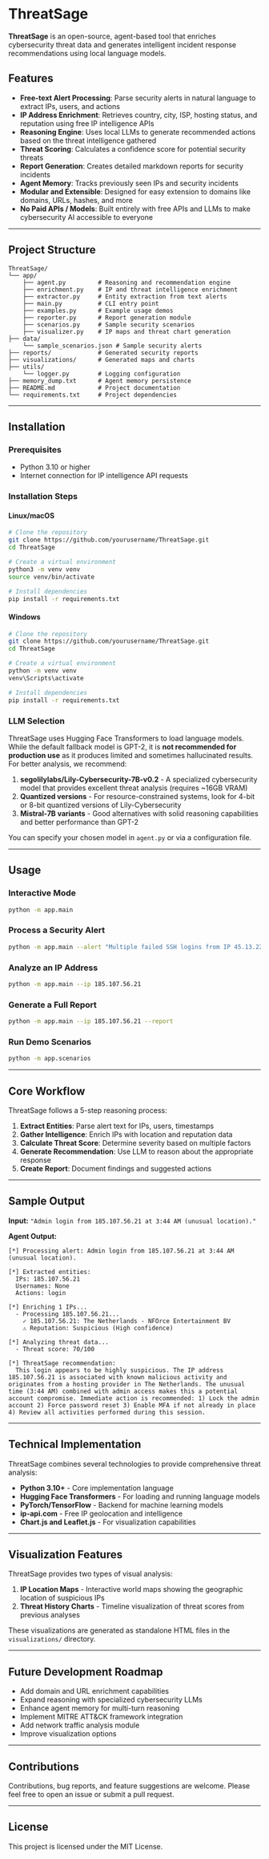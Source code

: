# ThreatSage

**ThreatSage** is an open-source, agent-based tool that enriches cybersecurity threat data and generates intelligent incident response recommendations using local language models.

## Features

- **Free-text Alert Processing**: Parse security alerts in natural language to extract IPs, users, and actions
- **IP Address Enrichment**: Retrieves country, city, ISP, hosting status, and reputation using free IP intelligence APIs
- **Reasoning Engine**: Uses local LLMs to generate recommended actions based on the threat intelligence gathered
- **Threat Scoring**: Calculates a confidence score for potential security threats
- **Report Generation**: Creates detailed markdown reports for security incidents
- **Agent Memory**: Tracks previously seen IPs and security incidents
- **Modular and Extensible**: Designed for easy extension to domains like domains, URLs, hashes, and more
- **No Paid APIs / Models**: Built entirely with free APIs and LLMs to make cybersecurity AI accessible to everyone

---

## Project Structure

```
ThreatSage/
└── app/
    ├── agent.py         # Reasoning and recommendation engine
    ├── enrichment.py    # IP and threat intelligence enrichment
    ├── extractor.py     # Entity extraction from text alerts
    ├── main.py          # CLI entry point
    ├── examples.py      # Example usage demos
    ├── reporter.py      # Report generation module
    ├── scenarios.py     # Sample security scenarios
    ├── visualizer.py    # IP maps and threat chart generation
├── data/
    └── sample_scenarios.json # Sample security alerts
├── reports/             # Generated security reports
├── visualizations/      # Generated maps and charts
├── utils/
    └── logger.py        # Logging configuration
├── memory_dump.txt      # Agent memory persistence
├── README.md            # Project documentation
└── requirements.txt     # Project dependencies
```

---

## Installation

### Prerequisites

- Python 3.10 or higher
- Internet connection for IP intelligence API requests

### Installation Steps

#### Linux/macOS

```bash
# Clone the repository
git clone https://github.com/yourusername/ThreatSage.git
cd ThreatSage

# Create a virtual environment
python3 -m venv venv
source venv/bin/activate

# Install dependencies
pip install -r requirements.txt
```

#### Windows

```bash
# Clone the repository
git clone https://github.com/yourusername/ThreatSage.git
cd ThreatSage

# Create a virtual environment
python -m venv venv
venv\Scripts\activate

# Install dependencies
pip install -r requirements.txt
```

### LLM Selection

ThreatSage uses Hugging Face Transformers to load language models. While the default fallback model is GPT-2, it is **not recommended for production use** as it produces limited and sometimes hallucinated results. For better analysis, we recommend:

1. **segolilylabs/Lily-Cybersecurity-7B-v0.2** - A specialized cybersecurity model that provides excellent threat analysis (requires ~16GB VRAM)
2. **Quantized versions** - For resource-constrained systems, look for 4-bit or 8-bit quantized versions of Lily-Cybersecurity
3. **Mistral-7B variants** - Good alternatives with solid reasoning capabilities and better performance than GPT-2

You can specify your chosen model in `agent.py` or via a configuration file.

---

## Usage

### Interactive Mode

```bash
python -m app.main
```

### Process a Security Alert

```bash
python -m app.main --alert "Multiple failed SSH logins from IP 45.13.22.98 for root account"
```

### Analyze an IP Address

```bash
python -m app.main --ip 185.107.56.21
```

### Generate a Full Report

```bash
python -m app.main --ip 185.107.56.21 --report
```

### Run Demo Scenarios

```bash
python -m app.scenarios
```

---

## Core Workflow

ThreatSage follows a 5-step reasoning process:

1. **Extract Entities**: Parse alert text for IPs, users, timestamps
2. **Gather Intelligence**: Enrich IPs with location and reputation data
3. **Calculate Threat Score**: Determine severity based on multiple factors
4. **Generate Recommendation**: Use LLM to reason about the appropriate response
5. **Create Report**: Document findings and suggested actions

---

## Sample Output

**Input:** `"Admin login from 185.107.56.21 at 3:44 AM (unusual location)."`

**Agent Output:**
```
[*] Processing alert: Admin login from 185.107.56.21 at 3:44 AM (unusual location).

[*] Extracted entities:
  IPs: 185.107.56.21
  Usernames: None
  Actions: login

[*] Enriching 1 IPs...
  - Processing 185.107.56.21...
    ✓ 185.107.56.21: The Netherlands - NFOrce Entertainment BV
    ⚠ Reputation: Suspicious (High confidence)

[*] Analyzing threat data...
  - Threat score: 70/100

[*] ThreatSage recommendation:
  This login appears to be highly suspicious. The IP address 185.107.56.21 is associated with known malicious activity and originates from a hosting provider in The Netherlands. The unusual time (3:44 AM) combined with admin access makes this a potential account compromise. Immediate action is recommended: 1) Lock the admin account 2) Force password reset 3) Enable MFA if not already in place 4) Review all activities performed during this session.
```

---

## Technical Implementation

ThreatSage combines several technologies to provide comprehensive threat analysis:

- **Python 3.10+** - Core implementation language
- **Hugging Face Transformers** - For loading and running language models
- **PyTorch/TensorFlow** - Backend for machine learning models
- **ip-api.com** - Free IP geolocation and intelligence
- **Chart.js and Leaflet.js** - For visualization capabilities

---

## Visualization Features

ThreatSage provides two types of visual analysis:

1. **IP Location Maps** - Interactive world maps showing the geographic location of suspicious IPs
2. **Threat History Charts** - Timeline visualization of threat scores from previous analyses

These visualizations are generated as standalone HTML files in the `visualizations/` directory.

---

## Future Development Roadmap

- Add domain and URL enrichment capabilities
- Expand reasoning with specialized cybersecurity LLMs
- Enhance agent memory for multi-turn reasoning
- Implement MITRE ATT&CK framework integration
- Add network traffic analysis module
- Improve visualization options

---

## Contributions

Contributions, bug reports, and feature suggestions are welcome. Please feel free to open an issue or submit a pull request.

---

## License

This project is licensed under the MIT License.